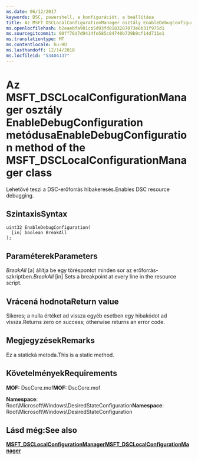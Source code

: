 ```yaml
---
ms.date: 06/12/2017
keywords: DSC, powershell, a konfigurációt, a beállítása
title: Az MSFT_DSCLocalConfigurationManager osztály EnableDebugConfiguration metódusa
ms.openlocfilehash: b2eaebfa901cb5d93fd0183287073e6b31f975d1
ms.sourcegitcommit: 00ff76d7d9414fe585c04740b739b9cf14d711e1
ms.translationtype: MT
ms.contentlocale: hu-HU
ms.lasthandoff: 12/14/2018
ms.locfileid: "53404137"
---
```

# <a name="enabledebugconfiguration-method-of-the-msftdsclocalconfigurationmanager-class"></a><span data-ttu-id="9a333-103">Az MSFT_DSCLocalConfigurationManager osztály EnableDebugConfiguration metódusa</span><span class="sxs-lookup"><span data-stu-id="9a333-103">EnableDebugConfiguration method of the MSFT_DSCLocalConfigurationManager class</span></span>

<span data-ttu-id="9a333-104">Lehetővé teszi a DSC-erőforrás hibakeresés.</span><span class="sxs-lookup"><span data-stu-id="9a333-104">Enables DSC resource debugging.</span></span>

## <a name="syntax"></a><span data-ttu-id="9a333-105">Szintaxis</span><span class="sxs-lookup"><span data-stu-id="9a333-105">Syntax</span></span>

```mof
uint32 EnableDebugConfiguration(
  [in] boolean BreakAll
);
```

## <a name="parameters"></a><span data-ttu-id="9a333-106">Paraméterek</span><span class="sxs-lookup"><span data-stu-id="9a333-106">Parameters</span></span>

<span data-ttu-id="9a333-107">*BreakAll* \[a\] állítja be egy töréspontot minden sor az erőforrás-szkriptben.</span><span class="sxs-lookup"><span data-stu-id="9a333-107">*BreakAll* \[in\] Sets a breakpoint at every line in the resource script.</span></span>

## <a name="return-value"></a><span data-ttu-id="9a333-108">Vrácená hodnota</span><span class="sxs-lookup"><span data-stu-id="9a333-108">Return value</span></span>

<span data-ttu-id="9a333-109">Sikeres; a nulla értéket ad vissza egyéb esetben egy hibakódot ad vissza.</span><span class="sxs-lookup"><span data-stu-id="9a333-109">Returns zero on success; otherwise returns an error code.</span></span>

## <a name="remarks"></a><span data-ttu-id="9a333-110">Megjegyzések</span><span class="sxs-lookup"><span data-stu-id="9a333-110">Remarks</span></span>

<span data-ttu-id="9a333-111">Ez a statická metoda.</span><span class="sxs-lookup"><span data-stu-id="9a333-111">This is a static method.</span></span>

## <a name="requirements"></a><span data-ttu-id="9a333-112">Követelmények</span><span class="sxs-lookup"><span data-stu-id="9a333-112">Requirements</span></span>

<span data-ttu-id="9a333-113">**MOF:** DscCore.mof</span><span class="sxs-lookup"><span data-stu-id="9a333-113">**MOF:** DscCore.mof</span></span>

<span data-ttu-id="9a333-114">**Namespace**: Root\Microsoft\Windows\DesiredStateConfiguration</span><span class="sxs-lookup"><span data-stu-id="9a333-114">**Namespace**: Root\Microsoft\Windows\DesiredStateConfiguration</span></span>

## <a name="see-also"></a><span data-ttu-id="9a333-115">Lásd még:</span><span class="sxs-lookup"><span data-stu-id="9a333-115">See also</span></span>

[<span data-ttu-id="9a333-116">**MSFT_DSCLocalConfigurationManager**</span><span class="sxs-lookup"><span data-stu-id="9a333-116">**MSFT_DSCLocalConfigurationManager**</span></span>](msft-dsclocalconfigurationmanager.md)